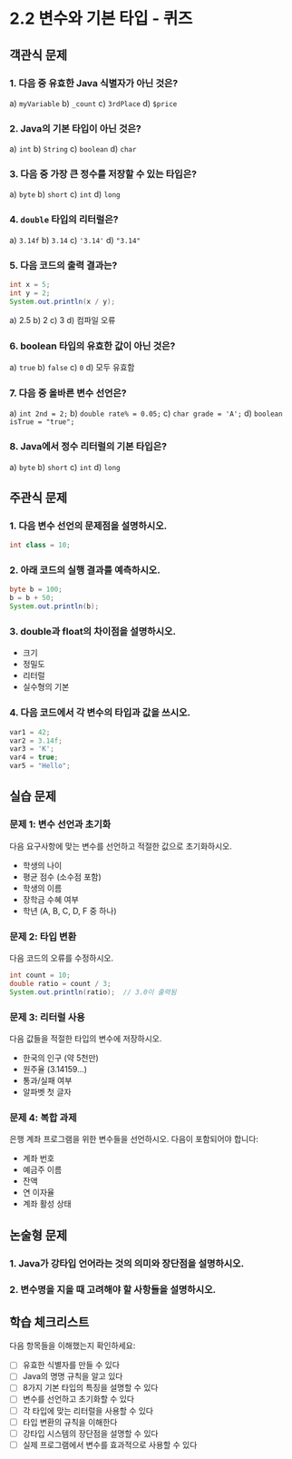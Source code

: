 # 2.2 변수와 기본 타입 - 퀴즈

## 객관식 문제

### 1. 다음 중 유효한 Java 식별자가 아닌 것은?
a) `myVariable`
b) `_count`
c) `3rdPlace`
d) `$price`

### 2. Java의 기본 타입이 아닌 것은?
a) `int`
b) `String`
c) `boolean`
d) `char`

### 3. 다음 중 가장 큰 정수를 저장할 수 있는 타입은?
a) `byte`
b) `short`
c) `int`
d) `long`

### 4. `double` 타입의 리터럴은?
a) `3.14f`
b) `3.14`
c) `'3.14'`
d) `"3.14"`

### 5. 다음 코드의 출력 결과는?
```java
int x = 5;
int y = 2;
System.out.println(x / y);
```
a) 2.5
b) 2
c) 3
d) 컴파일 오류

### 6. boolean 타입의 유효한 값이 아닌 것은?
a) `true`
b) `false`
c) `0`
d) 모두 유효함

### 7. 다음 중 올바른 변수 선언은?
a) `int 2nd = 2;`
b) `double rate% = 0.05;`
c) `char grade = 'A';`
d) `boolean isTrue = "true";`

### 8. Java에서 정수 리터럴의 기본 타입은?
a) `byte`
b) `short`
c) `int`
d) `long`

## 주관식 문제

### 1. 다음 변수 선언의 문제점을 설명하시오.
```java
int class = 10;
```

### 2. 아래 코드의 실행 결과를 예측하시오.
```java
byte b = 100;
b = b + 50;
System.out.println(b);
```

### 3. double과 float의 차이점을 설명하시오.

- 크기
- 정밀도
- 리터럴
- 실수형의 기본


### 4. 다음 코드에서 각 변수의 타입과 값을 쓰시오.
```java
var1 = 42;
var2 = 3.14f;
var3 = 'K';
var4 = true;
var5 = "Hello";
```

## 실습 문제

### 문제 1: 변수 선언과 초기화
다음 요구사항에 맞는 변수를 선언하고 적절한 값으로 초기화하시오.
- 학생의 나이
- 평균 점수 (소수점 포함)
- 학생의 이름
- 장학금 수혜 여부
- 학년 (A, B, C, D, F 중 하나)


### 문제 2: 타입 변환
다음 코드의 오류를 수정하시오.
```java
int count = 10;
double ratio = count / 3;
System.out.println(ratio);  // 3.0이 출력됨
```

### 문제 3: 리터럴 사용
다음 값들을 적절한 타입의 변수에 저장하시오.
- 한국의 인구 (약 5천만)
- 원주율 (3.14159...)
- 통과/실패 여부
- 알파벳 첫 글자

### 문제 4: 복합 과제
은행 계좌 프로그램을 위한 변수들을 선언하시오. 다음이 포함되어야 합니다:
- 계좌 번호
- 예금주 이름
- 잔액
- 연 이자율
- 계좌 활성 상태

## 논술형 문제

### 1. Java가 강타입 언어라는 것의 의미와 장단점을 설명하시오.

### 2. 변수명을 지을 때 고려해야 할 사항들을 설명하시오.


## 학습 체크리스트

다음 항목들을 이해했는지 확인하세요:

- [ ] 유효한 식별자를 만들 수 있다
- [ ] Java의 명명 규칙을 알고 있다
- [ ] 8가지 기본 타입의 특징을 설명할 수 있다
- [ ] 변수를 선언하고 초기화할 수 있다
- [ ] 각 타입에 맞는 리터럴을 사용할 수 있다
- [ ] 타입 변환의 규칙을 이해한다
- [ ] 강타입 시스템의 장단점을 설명할 수 있다
- [ ] 실제 프로그램에서 변수를 효과적으로 사용할 수 있다